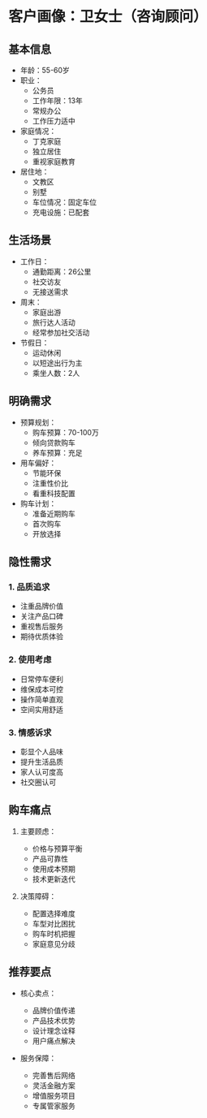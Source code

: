 # 客户画像：卫女士（咨询顾问）

## 基本信息
- 年龄：55-60岁
- 职业：
  - 公务员
  - 工作年限：13年
  - 常规办公
  - 工作压力适中
- 家庭情况：
  - 丁克家庭
  - 独立居住
  - 重视家庭教育
- 居住地：
  - 文教区
  - 别墅
  - 车位情况：固定车位
  - 充电设施：已配套

## 生活场景
- 工作日：
  - 通勤距离：26公里
  - 社交访友
  - 无接送需求
- 周末：
  - 家庭出游
  - 旅行达人活动
  - 经常参加社交活动
- 节假日：
  - 运动休闲
  - 以短途出行为主
  - 乘坐人数：2人

## 明确需求
- 预算规划：
  - 购车预算：70-100万
  - 倾向贷款购车
  - 养车预算：充足
- 用车偏好：
  - 节能环保
  - 注重性价比
  - 看重科技配置
- 购车计划：
  - 准备近期购车
  - 首次购车
  - 开放选择

## 隐性需求
### 1. 品质追求
- 注重品牌价值
- 关注产品口碑
- 重视售后服务
- 期待优质体验

### 2. 使用考虑
- 日常停车便利
- 维保成本可控
- 操作简单直观
- 空间实用舒适

### 3. 情感诉求
- 彰显个人品味
- 提升生活品质
- 家人认可度高
- 社交圈认可

## 购车痛点
1. 主要顾虑：
   - 价格与预算平衡
   - 产品可靠性
   - 使用成本预期
   - 技术更新迭代

2. 决策障碍：
   - 配置选择难度
   - 车型对比困扰
   - 购车时机把握
   - 家庭意见分歧

## 推荐要点
- 核心卖点：
  - 品牌价值传递
  - 产品技术优势
  - 设计理念诠释
  - 用户痛点解决

- 服务保障：
  - 完善售后网络
  - 灵活金融方案
  - 增值服务项目
  - 专属管家服务